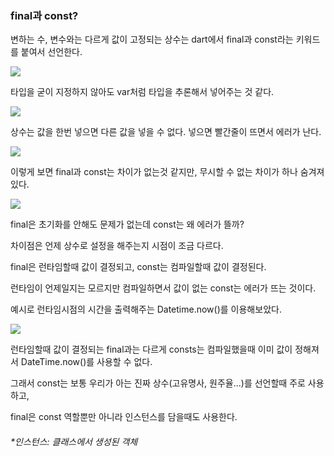 <h3>final과 const?</h3>



변하는 수, 변수와는 다르게 값이 고정되는 상수는 dart에서 final과 const라는 키워드를 붙여서 선언한다. 

<img src='https://postfiles.pstatic.net/MjAyMjExMTJfMTYg/MDAxNjY4MTgyMTE2NjQz.-k8bR7MxDSvzO7-t1Ejd48UjcOOc7n1ntTWPPHfqD9kg.3VD48CnJ8GIXcCSjXoCmcAoxi838Ad-L3dE1qumPk8Mg.PNG.chanhongy6/%EC%8A%A4%ED%81%AC%EB%A6%B0%EC%83%B7_2022-11-12_%EC%98%A4%EC%A0%84_12.43.19.png?type=w966'/>  

타입을 굳이 지정하지 않아도 var처럼 타입을 추론해서 넣어주는 것 같다.

<img src='https://postfiles.pstatic.net/MjAyMjExMTJfMjQ2/MDAxNjY4MTgyMTI1NTYx.58yBqqy9hJaQcz5Aqo2Xt9yx4jxpjbA_fh0Uhvr1svMg.eXfKxtsc1Iack96Eu7LrPQ8dZll7-jTutN1Y312XVnog.PNG.chanhongy6/%EC%8A%A4%ED%81%AC%EB%A6%B0%EC%83%B7_2022-11-12_%EC%98%A4%EC%A0%84_12.47.25.png?type=w966'/> 

상수는 값을 한번 넣으면 다른 값을 넣을 수 없다. 넣으면 빨간줄이 뜨면서 에러가 난다.

<img src='https://postfiles.pstatic.net/MjAyMjExMTJfMjY0/MDAxNjY4MTgyMTIxMzkz.kyApuFjrC6X9L9P6B1DfjjSa_1oBXoK8snMNSVh5VT4g.C_BDQtpmu3ZQq9yVT1nO-Sc_ykeg6wgW3OQkWz-qVeIg.PNG.chanhongy6/%EC%8A%A4%ED%81%AC%EB%A6%B0%EC%83%B7_2022-11-12_%EC%98%A4%EC%A0%84_12.44.21.png?type=w966'/> 

이렇게 보면 final과 const는 차이가 없는것 같지만, 무시할 수 없는 차이가 하나 숨겨져 있다.

<img src='https://postfiles.pstatic.net/MjAyMjExMTJfMjM4/MDAxNjY4MTgyMjE1MTEx.s5NX6NfRD_Tz1pKV99P6a5YRIE4rmI5gfFnshJpJKnIg.QoZ0V0u73Snz5cKheUWjCPzNxyBB3ninVnecEKiRJv0g.PNG.chanhongy6/%EC%8A%A4%ED%81%AC%EB%A6%B0%EC%83%B7_2022-11-12_%EC%98%A4%EC%A0%84_12.56.36.png?type=w966'/>  

final은 초기화를 안해도 문제가 없는데 const는 왜 에러가 뜰까?

차이점은 언제 상수로 설정을 해주는지 시점이 조금 다르다.

final은 런타임할때 값이 결정되고, const는 컴파일할때 값이 결정된다.

런타임이 언제일지는 모르지만 컴파일하면서 값이 없는 const는 에러가 뜨는 것이다.

예시로 런타임시점의 시간을 출력해주는 Datetime.now()를 이용해보았다.

<img src='https://postfiles.pstatic.net/MjAyMjExMTJfNzIg/MDAxNjY4MTgyMzczNjQw.R7s1fIYiHmj-h0mWIqljgl28x-B-zFqI-U0UC_VUAZ0g.lWnLuSQRmNcan_RFw1eXTXjU-HrEh1mIyunPND07-44g.PNG.chanhongy6/%EC%8A%A4%ED%81%AC%EB%A6%B0%EC%83%B7_2022-11-12_%EC%98%A4%EC%A0%84_12.59.23.png?type=w966'/> 

런타임할때 값이 결정되는 final과는 다르게 consts는 컴파일했을때 이미 값이 정해져서 DateTime.now()를 사용할 수 없다.

그래서 const는 보통 우리가 아는 진짜 상수(고유명사, 원주율...)를 선언할때 주로 사용하고,

final은 const 역할뿐만 아니라 인스턴스를 담을때도 사용한다.

<h6>*인스턴스: 클래스에서 생성된 객체</h6>